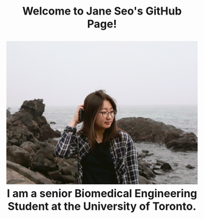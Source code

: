 <h1 align="center">
Welcome to Jane Seo's GitHub Page!
</h>


<p align="center">
  <img width="600" src=JHS.JPG>
  I am a senior Biomedical Engineering Student at the University of Toronto.
</p>
